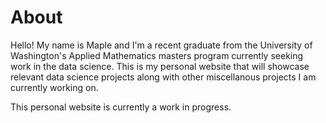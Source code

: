 # About
Hello! My name is Maple and I'm a recent graduate from the University of Washington's Applied Mathematics masters program currently seeking work in the data science. This is my personal website that will showcase relevant data science projects along with other miscellanous projects I am currently working on. 

This personal website is currently a work in progress. 
